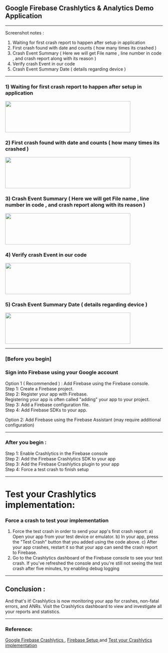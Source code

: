 ## Google Firebase  Crashlytics & Analytics Demo Application
____________________
Screenshot notes :
1) Waiting for first crash report to happen after setup in application
2) First crash found with date and counts ( how many times its crashed )
3) Crash Event Summary ( Here we will get File name , line number in code , and crash report along with its reason )
4) Verify crash Event in our code
5) Crash Event Summary Date ( details regarding device )
____________________
### 1) Waiting for first crash report to happen after setup in application
<img src="https://user-images.githubusercontent.com/57435729/144242667-10c2100a-e510-4c2f-9a33-644e45682c58.jpg" width="400" height="100">

### 2) First crash found with date and counts ( how many times its crashed )

<img src="https://user-images.githubusercontent.com/57435729/144242678-1b8ac455-0ba9-4c5a-8ad9-c60d6adf1610.jpg" width="400" height="100">

### 3) Crash Event Summary ( Here we will get File name , line number in code , and crash report along with its reason )

<img src="https://user-images.githubusercontent.com/57435729/144242684-96115638-0283-404b-87b2-a1adf23f2505.jpg" width="400" height="100">

### 4) Verify crash Event in our code

<img src="https://user-images.githubusercontent.com/57435729/144242695-191c98e8-325d-4f25-94d6-66db54476d69.jpg" width="400" height="100">

### 5) Crash Event Summary Date ( details regarding device )

<img src="https://user-images.githubusercontent.com/57435729/144242700-62566715-8a1a-4fcb-8c13-9f6cb281a999.jpg" width="400" height="100">

____________________
### [Before you begin]
### Sign into Firebase using your Google account
Option 1 ( Recommended ) : Add Firebase using the Firebase console.\
Step 1: Create a Firebase project.\
Step 2: Register your app with Firebase.\
Registering your app is often called "adding" your app to your project.\
Step 3: Add a Firebase configuration file.\
Step 4: Add Firebase SDKs to your app.

Option 2: Add Firebase using the Firebase Assistant
(may require additional configuration)
____________________
### After you begin :
Step 1: Enable Crashlytics in the Firebase console\
Step 2: Add the Firebase Crashlytics SDK to your app\
Step 3: Add the Firebase Crashlytics plugin to your app\
Step 4: Force a test crash to finish setup

____________________
# Test your Crashlytics implementation:
### Force a crash to test your implementation

1) Force the test crash in order to send your app's first crash report:
    a) Open your app from your test device or emulator.
    b) In your app, press the "Test Crash" button that you added using the code above.
    c) After your app crashes, restart it so that your app can send the crash report to Firebase.
2) Go to the Crashlytics dashboard of the Firebase console to see your test crash.
If you've refreshed the console and you're still not seeing the test crash after five minutes, try enabling debug logging

____________________
## **Conclusion :**

And that's it! Crashlytics is now monitoring your app for crashes, non-fatal errors, and ANRs. Visit the Crashlytics dashboard to view and investigate all your reports and statistics.
____________________
### **Reference:**

[Google Firebase Crashlytics ](https://firebase.google.com/docs/crashlytics/get-started?platform=android) ,
[Firebase Setup ](https://firebase.google.com/docs/android/setup) and 
[Test your Crashlytics implementation ](https://firebase.google.com/docs/crashlytics/test-implementation?platform=android&authuser=0)
